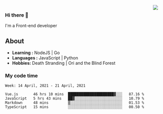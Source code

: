 <img align='right' src="https://github-readme-stats.vercel.app/api?username=strugglebak&show_icons=true">

### Hi there 👋

I'm a Front-end developer

## About

-  **Learning :** NodeJS | Go
-  **Languages :** JavaScript | Python
-  **Hobbies:** Death Stranding | Ori and the Blind Forest

### My code time

<!--START_SECTION:waka-->
```text
Week: 14 April, 2021 - 21 April, 2021

Vue.js       46 hrs 10 mins  █████████████████████▓░░░   87.16 % 
JavaScript   5 hrs 43 mins   ██▓░░░░░░░░░░░░░░░░░░░░░░   10.79 % 
Markdown     48 mins         ▒░░░░░░░░░░░░░░░░░░░░░░░░   01.53 % 
TypeScript   15 mins         ░░░░░░░░░░░░░░░░░░░░░░░░░   00.50 % 
```
<!--END_SECTION:waka-->
